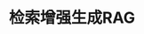 ---
title: 检索增强生成RAG
icon: puzzle-piece
index: false
article: false
category:
  - rag
tag:
  - rag
dir:
  order: 1
---